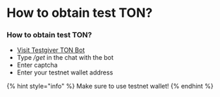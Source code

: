 # How to obtain test TON?

### How to obtain test TON?

* [Visit Testgiver TON Bot](https://t.me/testgiver\_ton\_bot)
* Type _/get_ in the chat with the bot
* Enter captcha
* Enter your testnet wallet address



{% hint style="info" %}
Make sure to use testnet wallet!
{% endhint %}
